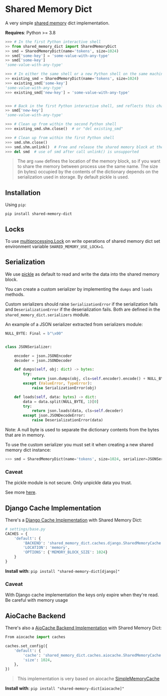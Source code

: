 # Shared Memory Dict

A very simple [shared memory](https://docs.python.org/3/library/multiprocessing.shared_memory.html) dict implementation.

**Requires**: Python >= 3.8

```python
>>> # In the first Python interactive shell
>> from shared_memory_dict import SharedMemoryDict
>> smd = SharedMemoryDict(name='tokens', size=1024)
>> smd['some-key'] = 'some-value-with-any-type'
>> smd['some-key']
'some-value-with-any-type'

>>> # In either the same shell or a new Python shell on the same machine
>> existing_smd = SharedMemoryDict(name='tokens', size=1024)
>>> existing_smd['some-key']
'some-value-with-any-type'
>>> existing_smd['new-key'] = 'some-value-with-any-type'


>>> # Back in the first Python interactive shell, smd reflects this change
>> smd['new-key']
'some-value-with-any-type'

>>> # Clean up from within the second Python shell
>>> existing_smd.shm.close()  # or "del existing_smd"

>>> # Clean up from within the first Python shell
>>> smd.shm.close()
>>> smd.shm.unlink()  # Free and release the shared memory block at the very end
>>> del smd  # use of smd after call unlink() is unsupported
```

> The arg `name` defines the location of the memory block, so if you want to share the memory between process use the same name.
> The size (in bytes) occupied by the contents of the dictionary depends on the serialization used in storage. By default pickle is used.

## Installation

Using `pip`:

```shell
pip install shared-memory-dict
```

## Locks

To use [multiprocessing.Lock](https://docs.python.org/3.8/library/multiprocessing.html#multiprocessing.Lock) on write operations of shared memory dict set environment variable `SHARED_MEMORY_USE_LOCK=1`.

## Serialization

We use [pickle](https://docs.python.org/3/library/pickle.html) as default to read and write the data into the shared memory block.

You can create a custom serializer by implementing the `dumps` and `loads` methods.

Custom serializers should raise `SerializationError` if the serialization fails and `DeserializationError` if the deserialization fails. Both are defined in the `shared_memory_dict.serializers` module.

An example of a JSON serializer extracted from serializers module:

```python
NULL_BYTE: Final = b"\x00"


class JSONSerializer:

    encoder = json.JSONEncoder
    decoder = json.JSONDecoder

    def dumps(self, obj: dict) -> bytes:
        try:
            return json.dumps(obj, cls=self.encoder).encode() + NULL_BYTE
        except (ValueError, TypeError):
            raise SerializationError(obj)

    def loads(self, data: bytes) -> dict:
        data = data.split(NULL_BYTE, 1)[0]
        try:
            return json.loads(data, cls=self.decoder)
        except json.JSONDecodeError:
            raise DeserializationError(data)
```

Note: A null byte is used to separate the dictionary contents from the bytes that are in memory.

To use the custom serializer you must set it when creating a new shared memory dict instance:

```python
>>> smd = SharedMemoryDict(name='tokens', size=1024, serializer=JSONSerializer())
```

### Caveat

The pickle module is not secure. Only unpickle data you trust.

See more [here](https://docs.python.org/3/library/pickle.html).

## Django Cache Implementation

There's a [Django Cache Implementation](https://docs.djangoproject.com/en/3.0/topics/cache/) with Shared Memory Dict:

```python
# settings/base.py
CACHES = {
    'default': {
        'BACKEND': 'shared_memory_dict.caches.django.SharedMemoryCache',
        'LOCATION': 'memory',
        'OPTIONS': {'MEMORY_BLOCK_SIZE': 1024}
    }
}
```

**Install with**: `pip install "shared-memory-dict[django]"`

### Caveat

With Django cache implementation the keys only expire when they're read. Be careful with memory usage

## AioCache Backend

There's also a [AioCache Backend Implementation](https://aiocache.readthedocs.io/en/latest/caches.html) with Shared Memory Dict:

```python
From aiocache import caches

caches.set_config({
    'default': {
        'cache': 'shared_memory_dict.caches.aiocache.SharedMemoryCache',
        'size': 1024,
    },
})
```

> This implementation is very based on aiocache [SimpleMemoryCache](https://aiocache.readthedocs.io/en/latest/caches.html#simplememorycache)

**Install with**: `pip install "shared-memory-dict[aiocache]"`
